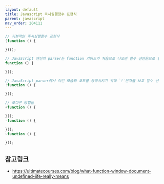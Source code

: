 ```yaml
---
layout: default
title: Javascript 즉시실행함수 표현식
parent: javascript
nav_order: 204111
---
```


```js
// 기본적인 즉시실행함수 표현식
(function () {

})();

// JavaScript 엔진의 parser는 function 키워드가 처음으로 나오면 함수 선언문으로 인식하기 때문에 동작하지 않는다
function () {

}();

// JavaScript parser에서 이런 모습의 코드를 동작시키기 위해 `!`문자를 보고 함수 선언이 아닌 표현으로 인식하게 하는 방법
!function () {

}();

// 또다른 방법들
+function () {

}();
-function () {

}();
~function () {

}();
```

## 참고링크
* https://ultimatecourses.com/blog/what-function-window-document-undefined-iife-really-means

